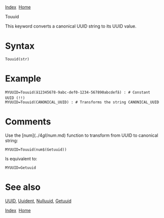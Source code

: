 [Index](index.html)  [Home](getting-started_home.html)

Touuid

This keyword converts a canonical UUID string to its UUID value.

# Syntax

```
Touuid(str)
```

# Example

```
MYUUID=Touuid(â12345678-9abc-def0-1234-567890abcdefâ) : # Constant UUID (!!)
MYUUID=Touuid(CANONICAL_UUID) : # Transforms the string CANONICAL_UUID
```

# Comments

Use the [num$](../4gl/num$.md) function to transform from UUID to canonical string:

```
MYUUID=Touuid(num$(Getuuid))
```

Is equivalent to:

```
MYUUID=Getuuid
```

# See also

[UUID](4gl_glossary-uuid.html), [Uuident](4gl_uuident.html), [Nulluuid](4gl_nulluuid.html), [Getuuid](4gl_getuuid.html)

  

[Index](index.html)  [Home](getting-started_home.html)